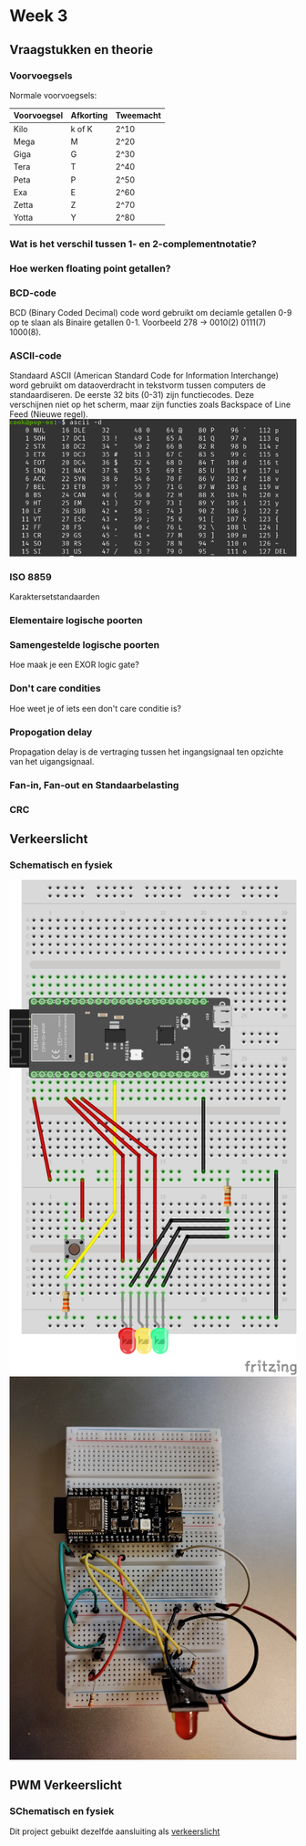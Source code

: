 # Week 3

## Vraagstukken en theorie

### Voorvoegsels

Normale voorvoegsels:

Voorvoegsel | Afkorting | Tweemacht
-|-|-
Kilo | k of K | 2^10
Mega | M | 2^20
Giga | G | 2^30
Tera | T | 2^40
Peta | P | 2^50
Exa | E | 2^60
Zetta | Z | 2^70
Yotta | Y | 2^80

### Wat is het verschil tussen 1- en 2-complementnotatie?

### Hoe werken floating point getallen?

### BCD-code

BCD (Binary Coded Decimal) code word gebruikt om deciamle getallen 0-9 op te slaan als Binaire getallen 0-1. Voorbeeld 278 -> 0010(2) 0111(7) 1000(8).

### ASCII-code

Standaard ASCII (American Standard Code for Information Interchange) word gebruikt om dataoverdracht in tekstvorm tussen computers de standaardiseren. De eerste 32 bits (0-31) zijn functiecodes. Deze verschijnen niet op het scherm, maar zijn functies zoals Backspace of Line Feed (Nieuwe regel).
![ascii.png](../assets/ascii.png)

### ISO 8859

Karaktersetstandaarden

### Elementaire logische poorten

### Samengestelde logische poorten

Hoe maak je een EXOR logic gate?

### Don't care condities

Hoe weet je of iets een don't care conditie is?

### Propogation delay

Propagation delay is de vertraging tussen het ingangsignaal ten opzichte van het uigangsignaal.

### Fan-in, Fan-out en Standaarbelasting

### CRC

## Verkeerslicht

### Schematisch en fysiek

![schematisch](../assets/verkeerslicht/verkeerslicht_bb.png)
![fysiek](../assets/verkeerslicht/verkeerslicht_physical.jpg)

## PWM Verkeerslicht

### SChematisch en fysiek

Dit project gebuikt dezelfde aansluiting als [verkeerslicht](#schematisch-en-fysiek)
